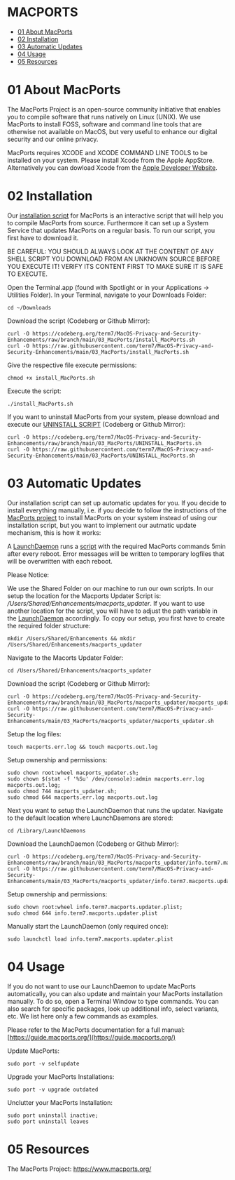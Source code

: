# MACPORTS

- [01 About MacPorts](#01-about-macports)
- [02 Installation](#02-installation)
- [03 Automatic Updates](#03-automatic-updates)
- [04 Usage](#04-usage)
- [05 Resources](#05-resources)


# 01 About MacPorts

The MacPorts Project is an open-source community initiative that enables you to compile software that runs natively on Linux (UNIX). We use MacPorts to install FOSS, software and command line tools that are otherwise not available on MacOS, but very useful to enhance our digital security and our online privacy.
 
MacPorts requires XCODE and XCODE COMMAND LINE TOOLS to be installed on your system. Please install Xcode from the Apple AppStore. Alternatively you can dowload Xcode from the [Apple Developer Website](https://developer.apple.com/xcode/resources/).


# 02 Installation

Our [installation script](install_MacPorts.sh) for MacPorts is an interactive script that will help you to compile MacPorts from source. Furthermore it can set up a System Service that updates MacPorts on a regular basis. To run our script, you first have to download it.

BE CAREFUL: YOU SHOULD ALWAYS LOOK AT THE CONTENT OF ANY SHELL SCRIPT YOU DOWNLOAD FROM AN UNKNOWN SOURCE BEFORE YOU EXECUTE IT! VERIFY ITS CONTENT FIRST TO MAKE SURE IT IS SAFE TO EXECUTE.

Open the Terminal.app (found with Spotlight or in your Applications -> Utilities Folder).
In your Terminal, navigate to your Downloads Folder:

    cd ~/Downloads

Download the script (Codeberg or Github Mirror):

    curl -O https://codeberg.org/term7/MacOS-Privacy-and-Security-Enhancements/raw/branch/main/03_MacPorts/install_MacPorts.sh
    curl -O https://raw.githubusercontent.com/term7/MacOS-Privacy-and-Security-Enhancements/main/03_MacPorts/install_MacPorts.sh

Give the respective file execute permissions:

    chmod +x install_MacPorts.sh

Execute the script:

    ./install_MacPorts.sh

If you want to uninstall MacPorts from your system, please download and execute our [UNINSTALL SCRIPT](script/UNINSTALL_MacPorts.sh) (Codeberg or Github Mirror):

    curl -O https://codeberg.org/term7/MacOS-Privacy-and-Security-Enhancements/raw/branch/main/03_MacPorts/UNINSTALL_MacPorts.sh
    curl -O https://raw.githubusercontent.com/term7/MacOS-Privacy-and-Security-Enhancements/main/03_MacPorts/UNINSTALL_MacPorts.sh

# 03 Automatic Updates

Our installation script can set up automatic updates for you. If you decide to install everything manually, i.e. if you decide to follow the instructions of the [MacPorts project](https://www.macports.org/install.php) to install MacPorts on your system instead of using our installation script, but you want to implement our autmatic update mechanism, this is how it works:

A [LaunchDaemon](macports_updater/info.term7.macports.updater.plist) runs a [script](macports_updater/macports_updater.sh) with the required MacPorts commands 5min after every reboot. Error messages will be written to temporary logfiles that will be overwritten with each reboot.

Please Notice:

We use the Shared Folder on our machine to run our own scripts. In our setup the location for the Macports Updater Script is: */Users/Shared/Enhancements/macports_updater*. If you want to use another location for the script, you will have to adjust the path variable in the [LaunchDaemon](macports_updater/info.term7.macports.updater.plist) accordingly. To copy our setup, you first have to create the required folder structure:

    mkdir /Users/Shared/Enhancements && mkdir /Users/Shared/Enhancements/macports_updater

Navigate to the Macorts Updater Folder:

    cd /Users/Shared/Enhancements/macports_updater

Download the script (Codeberg or Github Mirror):

    curl -O https://codeberg.org/term7/MacOS-Privacy-and-Security-Enhancements/raw/branch/main/03_MacPorts/macports_updater/macports_updater.sh
    curl -O https://raw.githubusercontent.com/term7/MacOS-Privacy-and-Security-Enhancements/main/03_MacPorts/macports_updater/macports_updater.sh

Setup the log files:

    touch macports.err.log && touch macports.out.log

Setup ownership and permissions:

    sudo chown root:wheel macports_updater.sh;
    sudo chown $(stat -f '%Su' /dev/console):admin macports.err.log macports.out.log;
    sudo chmod 744 macports_updater.sh;
    sudo chmod 644 macports.err.log macports.out.log

Next you want to setup the LaunchDaemon that runs the updater. Navigate to the default location where LaunchDaemons are stored:

    cd /Library/LaunchDaemons

Download the LaunchDaemon (Codeberg or Github Mirror):

    curl -O https://codeberg.org/term7/MacOS-Privacy-and-Security-Enhancements/raw/branch/main/03_MacPorts/macports_updater/info.term7.macports.updater.plist
    curl -O https://raw.githubusercontent.com/term7/MacOS-Privacy-and-Security-Enhancements/main/03_MacPorts/macports_updater/info.term7.macports.updater.plist

Setup ownership and permissions:

    sudo chown root:wheel info.term7.macports.updater.plist;
    sudo chmod 644 info.term7.macports.updater.plist

Manually start the LaunchDaemon (only required once):

    sudo launchctl load info.term7.macports.updater.plist

# 04 Usage

If you do not want to use our LaunchDaemon to update MacPorts automatically, you can also update and maintain your MacPorts installation manually. To do so, open a Terminal Window to type commands. You can also search for specific packages, look up additional info, select variants, etc. We list here only a few commands as examples.

Please refer to the MacPorts documentation for a full manual: [https://guide.macports.org/](https://guide.macports.org/)

Update MacPorts:

    sudo port -v selfupdate

Upgrade your MacPorts Installations:

    sudo port -v upgrade outdated


Unclutter your MacPorts Installation:

    sudo port uninstall inactive;
    sudo port uninstall leaves

# 05 Resources

The MacPorts Project: https://www.macports.org/
